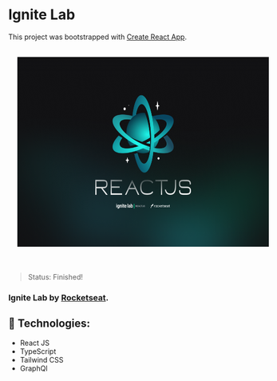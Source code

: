# Ignite Lab

This project was bootstrapped with [Create React App](https://github.com/facebook/create-react-app).

<div align="center">
<img style="margin: 18px;" height="380em" src="src/assets/wallpaper-ignite-lab.png"/>
</div>

</br>

> Status: Finished!

### Ignite Lab by <a href="https://www.rocketseat.com.br" target="_blank">Rocketseat</a>.

## 🧪 Technologies:

+ React JS
+ TypeScript
+ Tailwind CSS
+ GraphQl
